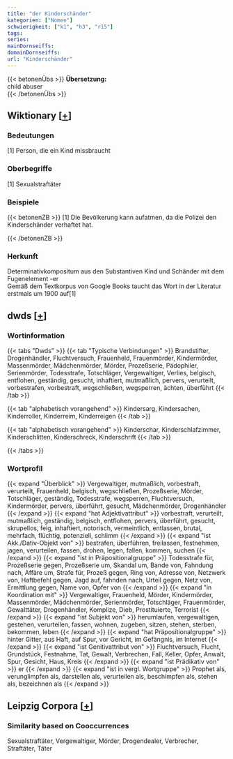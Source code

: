 ```yaml
---
title: "der Kinderschänder"
kategorien: ["Nomen"]
schwierigkeit: ["k1", "h3", "r15"]
tags:
series:
mainDornseiffs:
domainDornseiffs:
url: "Kinderschänder"
---
```


{{< betonenÜbs >}}
**Übersetzung:**  
child abuser  
{{< /betonenÜbs >}}

## Wiktionary [[+](https://de.wiktionary.org/wiki/Kinderschänder)]

### Bedeutungen
[1] Person, die ein Kind missbraucht  

### Oberbegriffe
[1] Sexualstraftäter  

### Beispiele
{{< betonenZB >}}
[1] Die Bevölkerung kann aufatmen, da die Polizei den Kinderschänder verhaftet hat.  

{{< /betonenZB >}}
### Herkunft
Determinativkompositum aus den Substantiven Kind und Schänder mit dem Fugenelement -er  
Gemäß dem Textkorpus von Google Books taucht das Wort in der Literatur erstmals um 1900 auf[1]  



## dwds [[+](https://www.dwds.de/wb/Kinderschänder)]

### Wortinformation
{{< tabs "Dwds" >}}
{{< tab "Typische Verbindungen" >}}
Brandstifter, Drogenhändler, Fluchtversuch, Frauenheld, Frauenmörder, Kindermörder, Massenmörder, Mädchenmörder, Mörder, Prozeßserie, Pädophiler, Serienmörder, Todesstrafe, Totschläger, Vergewaltiger, Verlies, belgisch, entflohen, geständig, gesucht, inhaftiert, mutmaßlich, pervers, verurteilt, vorbestrafen, vorbestraft, wegschließen, wegsperren, ächten, überführt
{{< /tab >}}

{{< tab "alphabetisch vorangehend" >}}
Kindersarg, Kindersachen, Kinderroller, Kinderreim, Kinderreigen
{{< /tab >}}

{{< tab "alphabetisch vorangehend" >}}
Kinderschar, Kinderschlafzimmer, Kinderschlitten, Kinderschreck, Kinderschrift
{{< /tab >}}

{{< /tabs >}}

### Wortprofil
{{< expand "Überblick" >}} Vergewaltiger, mutmaßlich, vorbestraft, verurteilt, Frauenheld, belgisch, wegschließen, Prozeßserie, Mörder, Totschläger, geständig, Todesstrafe, wegsperren, Fluchtversuch, Kindermörder, pervers, überführt, gesucht, Mädchenmörder, Drogenhändler {{< /expand >}}
{{< expand "hat Adjektivattribut" >}} vorbestraft, verurteilt, mutmaßlich, geständig, belgisch, entflohen, pervers, überführt, gesucht, skrupellos, feig, inhaftiert, notorisch, vermeintlich, entlassen, brutal, mehrfach, flüchtig, potenziell, schlimm {{< /expand >}}
{{< expand "ist Akk./Dativ-Objekt von" >}} bestrafen, überführen, freilassen, festnehmen, jagen, verurteilen, fassen, drohen, legen, fallen, kommen, suchen {{< /expand >}}
{{< expand "ist in Präpositionalgruppe" >}} Todesstrafe für, Prozeßserie gegen, Prozeßserie um, Skandal um, Bande von, Fahndung nach, Affäre um, Strafe für, Prozeß gegen, Ring von, Adresse von, Netzwerk von, Haftbefehl gegen, Jagd auf, fahnden nach, Urteil gegen, Netz von, Ermittlung gegen, Name von, Opfer von {{< /expand >}}
{{< expand "in Koordination mit" >}} Vergewaltiger, Frauenheld, Mörder, Kindermörder, Massenmörder, Mädchenmörder, Serienmörder, Totschläger, Frauenmörder, Gewalttäter, Drogenhändler, Komplize, Dieb, Prostituierte, Terrorist {{< /expand >}}
{{< expand "ist Subjekt von" >}} herumlaufen, vergewaltigen, gestehen, verurteilen, fassen, wohnen, zugeben, sitzen, stehen, sterben, bekommen, leben {{< /expand >}}
{{< expand "hat Präpositionalgruppe" >}} hinter Gitter, aus Haft, auf Spur, vor Gericht, im Gefängnis, im Internet {{< /expand >}}
{{< expand "ist Genitivattribut von" >}} Fluchtversuch, Flucht, Grundstück, Festnahme, Tat, Gewalt, Verbrechen, Fall, Keller, Opfer, Anwalt, Spur, Gesicht, Haus, Kreis {{< /expand >}}
{{< expand "ist Prädikativ von" >}} er {{< /expand >}}
{{< expand "ist in vergl. Wortgruppe" >}} Prophet als, verunglimpfen als, darstellen als, verurteilen als, beschimpfen als, stehen als, bezeichnen als {{< /expand >}}

## Leipzig Corpora [[+](https://corpora.uni-leipzig.de/en/res?word=Kinderschänder&corpusId=deu_newscrawl-public_2018)]


### Similarity based on Cooccurrences
Sexualstraftäter, Vergewaltiger, Mörder, Drogendealer, Verbrecher, Straftäter, Täter

